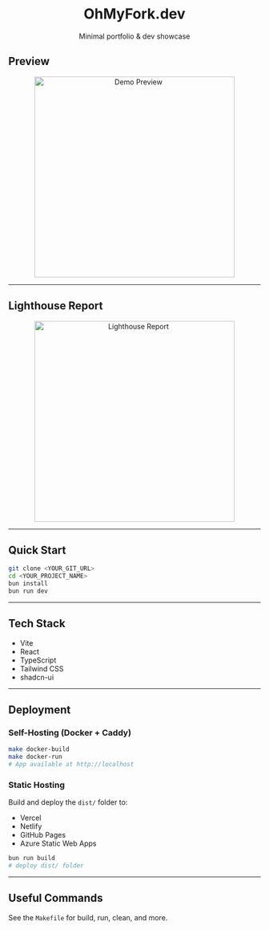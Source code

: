 
<div align="center">

# OhMyFork.dev

Minimal portfolio & dev showcase

</div>


## Preview

<div align="center">
  <img src="https://dev-to-uploads.s3.amazonaws.com/uploads/articles/9pphhianf3zo5jvpzpi3.png" alt="Demo Preview" width="400" />
</div>

---

## Lighthouse Report

<div align="center">
  <img src="https://dev-to-uploads.s3.amazonaws.com/uploads/articles/vcf49389sh09hhme3u4g.png" alt="Lighthouse Report" width="400" />
</div>

---

## Quick Start

```sh
git clone <YOUR_GIT_URL>
cd <YOUR_PROJECT_NAME>
bun install
bun run dev
```

---

## Tech Stack

- Vite
- React
- TypeScript
- Tailwind CSS
- shadcn-ui

---

## Deployment

### Self-Hosting (Docker + Caddy)

```sh
make docker-build
make docker-run
# App available at http://localhost
```

### Static Hosting

Build and deploy the `dist/` folder to:

- Vercel
- Netlify
- GitHub Pages
- Azure Static Web Apps

```sh
bun run build
# deploy dist/ folder
```

---

## Useful Commands

See the `Makefile` for build, run, clean, and more.
